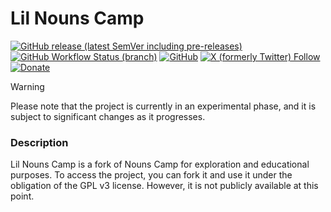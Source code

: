 # Lil Nouns Camp

[![GitHub release (latest SemVer including pre-releases)](https://img.shields.io/github/v/release/lilnouns/lilnouns-camp?include_prereleases)](https://github.com/lilnouns/lilnouns-camp/releases)
[![GitHub Workflow Status (branch)](https://img.shields.io/github/actions/workflow/status/lilnouns/lilnouns-camp/build.yml)](https://github.com/lilnouns/lilnouns-camp/actions/workflows/build.yml)
[![GitHub](https://img.shields.io/github/license/lilnouns/lilnouns-camp)](https://github.com/lilnouns/lilnouns-camp/blob/master/LICENSE)
[![X (formerly Twitter) Follow](https://img.shields.io/badge/follow-%40nekofar-ffffff?logo=x&style=flat)](https://x.com/nekofar)
[![Donate](https://img.shields.io/badge/donate-nekofar.crypto-a2b9bc?logo=ko-fi&logoColor=white)](https://ud.me/nekofar.crypto)

> [!WARNING]
> Please note that the project is currently in an experimental phase, and it is subject to significant changes as it
> progresses.

### Description

Lil Nouns Camp is a fork of Nouns Camp for exploration and educational purposes. 
To access the project, you can fork it and use it under the obligation of the GPL v3 license. 
However, it is not publicly available at this point.
